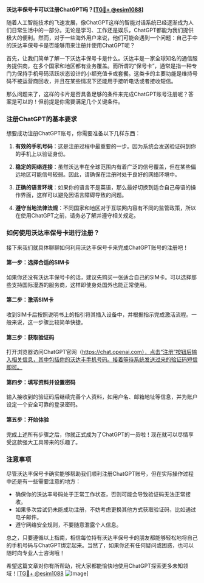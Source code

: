 **沃达丰保号卡可以注册ChatGPT吗？[[TG💪+ @esim1088](https://t.me/s/esim1088)]**

随着人工智能技术的飞速发展，像ChatGPT这样的智能对话系统已经逐渐成为人们日常生活中的一部分。无论是学习、工作还是娱乐，ChatGPT都能为我们提供极大的便利。然而，对于一些海外用户来说，他们可能会遇到一个问题：自己手中的沃达丰保号卡是否能够用来注册并使用ChatGPT呢？

首先，让我们简单了解一下沃达丰保号卡是什么。沃达丰是一家全球知名的通信服务提供商，在多个国家和地区都有业务覆盖。而所谓的“保号卡”，通常是指一种专门为保持手机号码活跃状态设计的小额充值卡或套餐。这类卡的主要功能是维持号码不被运营商回收，并且在某些情况下还能用于接听电话或者接收短信。

那么问题来了，这样的卡片是否具备足够的条件来完成ChatGPT账号注册呢？答案是可以的！但前提是你需要满足几个关键条件。

### 注册ChatGPT的基本要求

想要成功注册ChatGPT账号，你需要准备以下几样东西：

1. **有效的手机号码**：这是注册过程中最重要的一步。因为系统会发送验证码到你的手机上以验证身份。
   
2. **稳定的网络连接**：虽然沃达丰在全球范围内有着广泛的信号覆盖，但在某些偏远地区可能信号较弱。因此，请确保在注册时处于良好的网络环境中。

3. **正确的语言环境**：如果你的语言不是英语，那么最好切换到适合自己母语的操作界面，这样可以避免因语言障碍导致的问题。

4. **遵守当地法律法规**：不同国家和地区对于互联网内容有不同的监管政策，所以在使用ChatGPT之前，请务必了解并遵守相关规定。

### 如何使用沃达丰保号卡进行注册？

接下来我们就具体聊聊如何利用沃达丰保号卡来完成ChatGPT账号的注册吧！

#### 第一步：选择合适的SIM卡
如果你还没有沃达丰保号卡的话，建议先购买一张适合自己的SIM卡。可以选择那些支持国际漫游的服务商，这样即使身处国外也能正常使用。

#### 第二步：激活SIM卡
收到SIM卡后按照说明书上的指引将其插入设备中，并根据指示完成激活流程。一般来说，这一步骤比较简单快捷。

#### 第三步：获取验证码
打开浏览器访问ChatGPT官网（https://chat.openai.com），点击“注册”按钮后输入相关信息，其中包括你的沃达丰手机号码。接着等待系统发送过来的验证码短信即可。

#### 第四步：填写资料并设置密码
输入接收到的验证码后继续完善个人资料，如用户名、邮箱地址等信息，并为账户设定一个安全可靠的登录密码。

#### 第五步：开始体验
完成上述所有步骤之后，你就正式成为了ChatGPT的一员啦！现在就可以尽情享受这款强大工具带来的乐趣了。

### 注意事项

尽管沃达丰保号卡确实能够帮助我们顺利注册ChatGPT账号，但在实际操作过程中还是有一些需要注意的地方：

- 确保你的沃达丰号码处于正常工作状态，否则可能会导致验证码无法正常接收。
- 如果多次尝试仍未能成功注册，不妨考虑更换其他方式获取验证码，比如通过电子邮件。
- 遵守网络安全规则，不要随意泄露个人信息。

总之，只要遵循以上指南，相信每位持有沃达丰保号卡的朋友都能够轻松地将自己的手机号码与ChatGPT绑定起来。当然了，如果你还有任何疑问或困惑，也可以随时向专业人士咨询哦！

希望这篇文章对你有所帮助，祝大家都能愉快地使用ChatGPT探索更多未知领域！[[TG💪+ @esim1088](https://t.me/s/esim1088) ![Image](https://i.postimg.cc/4NQfJmqS/Snipaste-2025-05-13-00-14-12.png)]